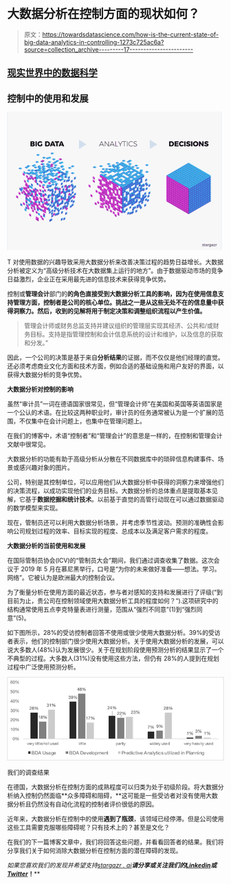 # 大数据分析在控制方面的现状如何？

> 原文：<https://towardsdatascience.com/how-is-the-current-state-of-big-data-analytics-in-controlling-1273c725ac6a?source=collection_archive---------17----------------------->

## [现实世界中的数据科学](https://medium.com/towards-data-science/data-science-in-the-real-world/home)

## 控制中的使用和发展

![](img/3c5997594884fcfdaad680346c91ba7f.png)

T 对使用数据的兴趣导致采用大数据分析来改善决策过程的趋势日益增长。大数据分析被定义为“高级分析技术在大数据集上运行的地方”。由于数据驱动市场的竞争日益激烈，企业正在采用最先进的信息技术来获得竞争优势。

控制或**管理会计**部门的**的角色直接受到大数据分析工具的影响，因为在使用信息支持管理方面，控制者是公司的核心单位。挑战之一是从这些无处不在的信息量中获得洞察力。然后，收到的见解将用于制定决策和调整组织流程以产生价值。**

> 管理会计师或财务总监支持并建议组织的管理层实现其经济、公共和/或财务目标。支持是指管理控制和会计信息系统的设计和维护，以及信息的获取和分发。”

因此，一个公司的决策是基于来自**分析结果**的证据，而不仅仅是他们经理的直觉。还必须考虑商业文化方面和技术方面，例如合适的基础设施和用户友好的界面，以获得大数据分析的竞争优势。

**大数据分析对控制的影响**

虽然“审计员”一词在德语国家很常见，但“管理会计师”在美国和英国等英语国家是一个公认的术语。在比较这两种职业时，审计员的任务通常被认为是一个扩展的范围，不仅集中在会计问题上，也集中在管理问题上。

在我们的博客中，术语“控制者”和“管理会计”的意思是一样的，在控制和管理会计文献中很常见。

大数据分析的功能有助于高级分析从分散在不同数据库中的琐碎信息构建事件、场景或感兴趣对象的图片。

公司，特别是其控制单位，可以应用他们从大数据分析中获得的洞察力来增强他们的决策流程，以成功实现他们的业务目标。大数据分析的总体重点是提取基本见解，它基于**数据挖掘和统计技术**。以前基于直觉的高管行动现在可以通过数据驱动的数学模型来实现。

现在，管制员还可以利用大数据分析场景，并考虑季节性波动。预测的准确性会影响公司规划过程的效率、目标实现的程度、总成本以及满足客户需求的程度。

**大数据分析的当前使用和发展**

在国际管制员协会(ICV)的“管制员大会”期间，我们通过调查收集了数据。这次会议于 2019 年 5 月在慕尼黑举行，口号是“为你的未来做好准备——想法。学习。网络”。它被认为是欧洲最大的控制会议。

为了衡量分析在使用方面的最近状态，参与者对感知的支持和发展进行了评级(“到目前为止，贵公司在控制领域使用大数据分析工具的程度如何？”).这项研究中的结构通常使用五点李克特量表进行测量，范围从“强烈不同意”(1)到“强烈同意”(5)。

如下图所示，28%的受访控制者回答不使用或很少使用大数据分析。39%的受访者表示，他们的控制部门很少使用大数据分析。关于使用大数据分析的发展，可以说大多数人(48%)认为发展很少。关于在规划阶段使用预测分析的结果显示了一个不典型的过程。大多数人(31%)没有使用这些方法，但仍有 28%的人提到在规划过程中广泛使用预测分析。

![](img/0847d8b427828195ed81727421188bea.png)

我们的调查结果

在德国，大数据分析在控制方面的成熟程度可以归类为处于初级阶段。将大数据分析纳入控制仍然面临**众多障碍和阻碍，**这可能是一些受访者对没有使用大数据分析且仍然没有自动化流程的控制者评价很低的原因。

近年来，大数据分析在控制中的使用**遇到了瓶颈**，该领域已经停滞。但是公司使用这些工具需要克服哪些障碍呢？只有技术上的？甚至是文化？

在我们的下一篇博客文章中，我们将回答这些问题，并看看回答者的结果。我们将分享我们关于如何消除大数据分析在控制方面的潜在障碍的发现。

*如果您喜欢我们的发现并希望支持*[*stargazr . ai*](http://www.stargazr.ai)****请分享或关注我们的***[***Linkedin***](https://www.linkedin.com/company/stargazr/)***或***[***Twitter***](https://twitter.com/stargazr_ai)***！****